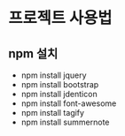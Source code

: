 # 프로젝트 사용법

## npm 설치

- npm install jquery
- npm install bootstrap
- npm install jdenticon
- npm install font-awesome
- npm install tagify
- npm install summernote
